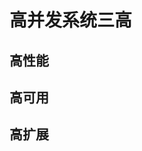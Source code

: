


# 高并发系统三高  

<!-- 
Java系统高并发的解决方案 
https://mp.weixin.qq.com/s?__biz=MzUxNDA1NDI3OA==&mid=2247485308&idx=1&sn=468c87744b25c065617fbc3ed1ab5b31&chksm=f94a8695ce3d0f836e17c46325dd0e9077d4cd5daa690b5bd4814a4ec2dac866166036a16367&scene=0&xtrack=1#rd


高并发架构系列：什么是流量削峰？如何解决秒杀业务的削峰场景
https://blog.csdn.net/m0_37125796/article/details/88833419

如何降低QPS(错峰、限流、削峰)
https://www.pianshen.com/article/2449719440/

-->

## 高性能  

## 高可用


## 高扩展  






